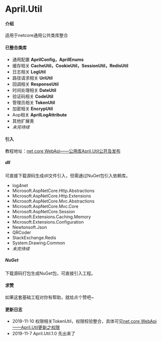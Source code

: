 # April.Util

#### 介绍

适用于netcore通用公共类库整合

#### 已整合类库

- 通用配置 **AprilConfig，AprilEnums**
- 缓存相关 **CacheUtil，CookieUtil，SessionUtil，RedisUtil**
- 日志相关 **LogUtil**
- 路径请求相关 **UriUtil**
- 回调相关 **ResponseUtil**
- 时间处理相关 **DateUtil**
- 验证码相关 **CodeUtil**
- 管理员相关 **TokenUtil**
- 加密相关 **EncrypUtil**
- Aop相关 **AprilLogAttribute**
- 其他扩展类
- *未完待续*

#### 引入

教程地址：[net core WebApi——公用库April.Util公开及发布](https://www.cnblogs.com/AprilBlank/p/11812267.html)

##### dll

可直接下载源码生成dll文件引入，但需通过NuGet包引入依赖库。

- log4net
- Microsoft.AspNetCore.Http.Abstractions
- Microsoft.AspNetCore.Http.Extensions
- Microsoft.AspNetCore.Mvc.Abstractions
- Microsoft.AspNetCore.Mvc.Core
- Microsoft.AspNetCore.Session
- Microsoft.Extensions.Caching.Memory
- Microsoft.Extensions.Configuration
- Newtonsoft.Json
- QRCoder
- StackExchange.Redis
- System.Drawing.Common
- *未完待续*

##### NuGet

下载源码打包生成NuGet包，可直接引入工程。

#### 求赞

如果这套基础工程对你有帮助，就给点个赞吧~

#### 更新日志

- 2019-11-10 权限相关TokenUtil，权限校验整合，具体可见[net core WebApi——April.Util更新之权限](https://www.cnblogs.com/AprilBlank/p/11832324.html)
- 2019-11-7 April.Util.1.0 先出来了